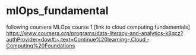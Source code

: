 # mlOps_fundamental
following coursera MLOps course 1 [link to cloud computing fundamentals] [
](https://www.coursera.org/programs/data-literacy-and-analytics-k8qcz?authProvider=dow#:~:text=Continue%20learning-,Cloud,-Computing%20Foundations)https://www.coursera.org/programs/data-literacy-and-analytics-k8qcz?authProvider=dow#:~:text=Continue%20learning-,Cloud,-Computing%20Foundations
